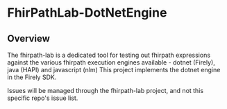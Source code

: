 # FhirPathLab-DotNetEngine

## Overview
The fhirpath-lab is a dedicated tool for testing out fhirpath expressions against the various
fhirpath execution engines available - dotnet (Firely), java (HAPI) and javascript (nlm)
This project implements the dotnet engine in the Firely SDK.

Issues will be managed through the fhirpath-lab project, and not this specific repo's issue list.

